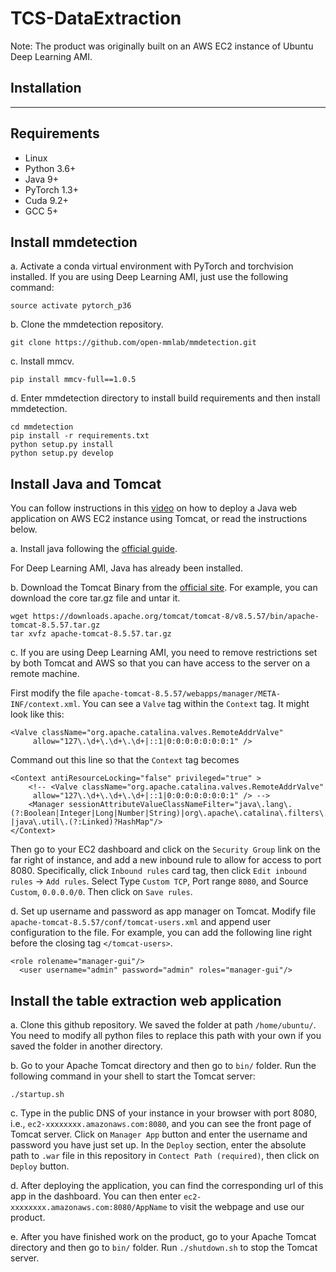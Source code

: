 # TCS-DataExtraction

Note: The product was originally built on an AWS EC2 instance of Ubuntu Deep Learning AMI.

## Installation
---
## Requirements
- Linux
- Python 3.6+
- Java 9+
- PyTorch 1.3+
- Cuda 9.2+
- GCC 5+

## Install mmdetection
a. Activate a conda virtual environment with PyTorch and torchvision installed. If you are using Deep Learning AMI, just use the following command:
    
    source activate pytorch_p36

b. Clone the mmdetection repository.
    
    git clone https://github.com/open-mmlab/mmdetection.git
    
c. Install mmcv.

    pip install mmcv-full==1.0.5
    
d. Enter mmdetection directory to install build requirements and then install mmdetection.

    cd mmdetection
    pip install -r requirements.txt
    python setup.py install
    python setup.py develop
    
    
## Install Java and Tomcat

You can follow instructions in this [video](https://www.youtube.com/watch?reload=9&v=_d-c9uGcUrU) on how to deploy a Java web application on AWS EC2 instance using Tomcat, or read the instructions below.

a. Install java following the [official guide](https://java.com/en/download/help/linux_x64_install.xml).

For Deep Learning AMI, Java has already been installed.

b. Download the Tomcat Binary from the [official site](https://tomcat.apache.org/download-80.cgi). For example, you can download the core tar.gz file and untar it.

    wget https://downloads.apache.org/tomcat/tomcat-8/v8.5.57/bin/apache-tomcat-8.5.57.tar.gz
    tar xvfz apache-tomcat-8.5.57.tar.gz
    
c. If you are using Deep Learning AMI, you need to remove restrictions set by both Tomcat and AWS so that you can have access to the server on a remote machine.

First modify the file `apache-tomcat-8.5.57/webapps/manager/META-INF/context.xml`. You can see a `Valve` tag within the `Context` tag. It might look like this:
    
    <Valve className="org.apache.catalina.valves.RemoteAddrValve"
         allow="127\.\d+\.\d+\.\d+|::1|0:0:0:0:0:0:0:1" />
        
Command out this line so that the `Context` tag becomes

    <Context antiResourceLocking="false" privileged="true" >
        <!-- <Valve className="org.apache.catalina.valves.RemoteAddrValve"
         allow="127\.\d+\.\d+\.\d+|::1|0:0:0:0:0:0:0:1" /> -->
        <Manager sessionAttributeValueClassNameFilter="java\.lang\.(?:Boolean|Integer|Long|Number|String)|org\.apache\.catalina\.filters\.CsrfPreventionFilter\$LruCache(?:\$1)?|java\.util\.(?:Linked)?HashMap"/>
    </Context>

Then go to your EC2 dashboard and click on the `Security Group` link on the far right of instance, and add a new inbound rule to allow for access to port 8080. Specifically, click `Inbound rules` card tag, then click `Edit inbound rules` -> `Add rules`. Select Type `Custom TCP`, Port range `8080`, and Source `Custom`, `0.0.0.0/0`. Then click on `Save rules`.

d. Set up username and password as app manager on Tomcat. Modify file `apache-tomcat-8.5.57/conf/tomcat-users.xml` and append user configuration to the file. For example, you can add the following line right before the closing tag `</tomcat-users>`.

    <role rolename="manager-gui"/>
      <user username="admin" password="admin" roles="manager-gui"/>
      

## Install the table extraction web application
     
a. Clone this github repository. We saved the folder at path `/home/ubuntu/`. You need to modify all python files to replace this path with your own if you saved the folder in another directory.

b. Go to your Apache Tomcat directory and then go to `bin/` folder. Run the following command in your shell to start the Tomcat server:

    ./startup.sh
    
c. Type in the public DNS of your instance in your browser with port 8080, i.e., `ec2-xxxxxxxx.amazonaws.com:8080`, and you can see the front page of Tomcat server. Click on `Manager App` button and enter the username and password you have just set up. In the `Deploy` section, enter the absolute path to `.war` file in this repository in `Contect Path (required)`, then click on `Deploy` button.

d. After deploying the application, you can find the corresponding url of this app in the dashboard. You can then enter `ec2-xxxxxxxx.amazonaws.com:8080/AppName` to visit the webpage and use our product.

e. After you have finished work on the product, go to your Apache Tomcat directory and then go to `bin/` folder. Run `./shutdown.sh` to stop the Tomcat server.
